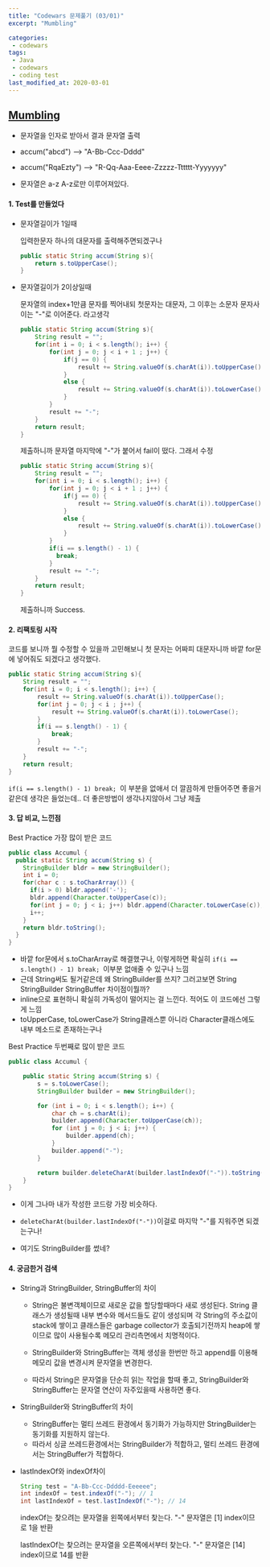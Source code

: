```yaml
---
title: "Codewars 문제풀기 (03/01)"
excerpt: "Mumbling"

categories:
 - codewars
tags:
 - Java
 - codewars
 - coding test
last_modified_at: 2020-03-01
---
```




## [Mumbling](https://www.codewars.com/kata/5667e8f4e3f572a8f2000039/train/java)

* 문자열을 인자로 받아서 결과 문자열 출력
* accum("abcd") --> "A-Bb-Ccc-Dddd"
* accum("RqaEzty") --> "R-Qq-Aaa-Eeee-Zzzzz-Tttttt-Yyyyyyy"

* 문자열은 a-z A-z로만 이루어져있다.

  

#### 1. Test를 만들었다

* 문자열길이가 1일때

  입력한문자 하나의 대문자를 출력해주면되겠구나

  ```java
  public static String accum(String s){
      return s.toUpperCase();
  }
  ```

* 문자열길이가 2이상일때

  문자열의 index+1만큼 문자를 찍어내되 첫문자는 대문자, 그 이후는 소문자 문자사이는 "-"로 이어준다. 라고생각

  ```java
  public static String accum(String s){
      String result = "";
      for(int i = 0; i < s.length(); i++) {
          for(int j = 0; j < i + 1 ; j++) {
              if(j == 0) {
                  result += String.valueOf(s.charAt(i)).toUpperCase();
              }
              else {
                  result += String.valueOf(s.charAt(i)).toLowerCase();
              }
          }
          result += "-";
      }
      return result;
  }
  ```

  제출하니까 문자열 마지막에 "-"가 붙어서 fail이 떴다. 그래서 수정

  ```java
  public static String accum(String s){
      String result = "";
      for(int i = 0; i < s.length(); i++) {
          for(int j = 0; j < i + 1 ; j++) {
              if(j == 0) {
                  result += String.valueOf(s.charAt(i)).toUpperCase();
              }
              else {
                  result += String.valueOf(s.charAt(i)).toLowerCase();
              }
          }
          if(i == s.length() - 1) {
          	break;
          }
          result += "-";
      }
      return result;
  }
  ```

  제출하니까 Success.



#### 2. 리팩토링 시작

코드를 보니까 뭘 수정할 수 있을까 고민해보니 첫 문자는 어짜피 대문자니까 바깥 for문에 넣어줘도 되겠다고 생각했다.

```java
public static String accum(String s){
    String result = "";
    for(int i = 0; i < s.length(); i++) {
        result += String.valueOf(s.charAt(i)).toUpperCase();
        for(int j = 0; j < i ; j++) {
            result += String.valueOf(s.charAt(i)).toLowerCase(); 
        }
        if(i == s.length() - 1) {
        	break;
        }
        result += "-";
    }
    return result;
}
```

`if(i == s.length() - 1) break; `이 부분을  없애서 더 깔끔하게 만들어주면 좋을거같은데 생각은 들었는데.. 더 좋은방법이 생각나지않아서 그냥 제출



#### 3. 답 비교, 느낀점

Best Practice 가장 많이 받은 코드

```java
public class Accumul {
  public static String accum(String s) {
    StringBuilder bldr = new StringBuilder();
    int i = 0;
    for(char c : s.toCharArray()) {
      if(i > 0) bldr.append('-');
      bldr.append(Character.toUpperCase(c));
      for(int j = 0; j < i; j++) bldr.append(Character.toLowerCase(c));
      i++;
    }
    return bldr.toString();
  }
}
```

* 바깥 for문에서 s.toCharArray로 해결했구나, 이렇게하면 확실히 `if(i == s.length() - 1) break; `이부분 없애줄 수 있구나 느낌
* 근데 String써도 될거같은데 왜 StringBuilder를 쓰지? 그러고보면 String StringBuilder StringBuffer 차이점이뭘까?
* inline으로 표현하니 확실히 가독성이 떨어지는 걸 느낀다. 적어도 이 코드에선 그렇게 느낌
* toUpperCase, toLowerCase가 String클래스뿐 아니라 Character클래스에도 내부 메소드로 존재하는구나



Best Practice 두번째로 많이 받은 코드

```java
public class Accumul {

    public static String accum(String s) {
        s = s.toLowerCase();
        StringBuilder builder = new StringBuilder();

        for (int i = 0; i < s.length(); i++) {
            char ch = s.charAt(i);
            builder.append(Character.toUpperCase(ch));
            for (int j = 0; j < i; j++) {
                builder.append(ch);
            }
            builder.append("-");
        }

        return builder.deleteCharAt(builder.lastIndexOf("-")).toString();
    }
}
```

* 이게 그나마 내가 작성한 코드랑 가장 비슷하다.

* `deleteCharAt(builder.lastIndexOf("-"))`이걸로 마지막 "-"를 지워주면 되겠는구나!

* 여기도 StringBuilder를 썼네?

  

#### 4. 궁금한거 검색

* String과 StringBuilder, StringBuffer의 차이

  * String은 불변객체이므로 새로운 값을 할당할때마다 새로 생성된다. String 클래스가 생성될때 내부 변수와 메서드들도 같이 생성되며 각 String의 주소값이 stack에 쌓이고 클래스들은 garbage collector가 호출되기전까지 heap에 쌓이므로 많이 사용될수록 메모리 관리측면에서 치명적이다.

  * StringBuilder와 StringBuffer는 객체 생성을 한번만 하고 append를 이용해 메모리 값을 변경시켜 문자열을 변경한다. 

  * 따라서 String은 문자열을 단순히 읽는 작업을 할때 좋고, StringBuilder와 StringBuffer는 문자열 연산이 자주있을때 사용하면 좋다.

* StringBuilder와 StringBuffer의 차이 

  * StringBuffer는 멀티 쓰레드 환경에서 동기화가 가능하지만 StringBuilder는 동기화를 지원하지 않는다.
  * 따라서 싱글 쓰레드환경에서는 StringBuilder가 적합하고, 멀티 쓰레드 환경에서는 StringBuffer가 적합하다.

* lastIndexOf와 indexOf차이

  ```java
  String test = "A-Bb-Ccc-Ddddd-Eeeeee";
  int indexOf = test.indexOf("-"); // 1
  int lastIndexOf = test.lastIndexOf("-"); // 14
  ```

  indexOf는 찾으려는 문자열을 왼쪽에서부터 찾는다. "-" 문자열은 [1] index이므로 1을 반환

  lastIndexOf는 찾으려는 문자열을 오른쪽에서부터 찾는다. "-" 문자열은 [14] index이므로 14를 반환